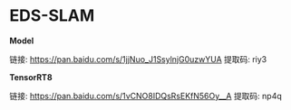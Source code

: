 # EDS-SLAM

**Model**

链接: https://pan.baidu.com/s/1jjNuo_J1SsylnjG0uzwYUA 
提取码: riy3 

**TensorRT8**

链接: https://pan.baidu.com/s/1vCNO8IDQsRsEKfN56Oy__A 
提取码: np4q 


